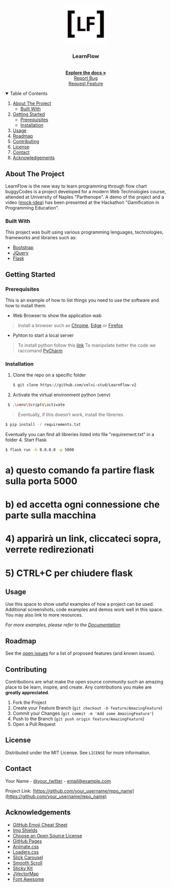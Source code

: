 
<!--  README LEARN FLOW  -->

<!-- PROJECT LOGO -->
<br />
<p align="center">
  <a href="https://github.com/velvi-stud/LearnFlow-v2">
    <img src="/static/img/icon-512.jpeg" alt="Logo" width="126" height="126">
  </a>

  <h3 align="center">LearnFlow</h3>

  <p align="center">
    <br />
    <a href="https://github.com/velvi-stud/LearnFlow-v2"><strong>Explore the docs »</strong></a>
    <br />
    <a href="https://github.com/velvi-stud/LearnFlow-v2/issues">Report Bug</a>
    <br />
    <a href="https://github.com/velvi-stud/LearnFlow-v2/issues">Request Feature</a>
  </p>
</p>



<!-- TABLE OF CONTENTS -->
<details open="open">
  <summary>Table of Contents</summary>
  <ol>
    <li>
      <a href="#about-the-project">About The Project</a>
      <ul>
        <li><a href="#built-with">Built With</a></li>
      </ul>
    </li>
    <li>
      <a href="#getting-started">Getting Started</a>
      <ul>
        <li><a href="#prerequisites">Prerequisites</a></li>
        <li><a href="#installation">Installation</a></li>
      </ul>
    </li>
    <li><a href="#usage">Usage</a></li>
    <li><a href="#roadmap">Roadmap</a></li>
    <li><a href="#contributing">Contributing</a></li>
    <li><a href="#license">License</a></li>
    <li><a href="#contact">Contact</a></li>
    <li><a href="#acknowledgements">Acknowledgements</a></li>
  </ol>
</details>



<!-- ABOUT THE PROJECT -->
## About The Project
LearnFlow is the new way to learn programming through flow chart 
buggyCodes is a project developed for a modern Web Technologies course, attended at University of Naples "Parthenope". 
  A demo of the project and a video ([mock-idea](https://www.youtube.com/watch?v=23itJesVfn0&t=4s)) has been presented at the Hackathon "Gamification in Programming Education".

  
### Built With
This project was built using various programming lenguages, technologies, frameworks and libraries such as:
- [Bootstrap](https://getbootstrap.com)
- [JQuery](https://jquery.com)
- [Flask](https://flask.palletsprojects.com)



<!-- GETTING STARTED -->
## Getting Started

          

### Prerequisites

This is an example of how to list things you need to use the software and how to install them.

* Web Browser to show the application wab
> Install a browser such as [Chrome](https://www.google.com/intl/it_it/chrome/), [Edge](https://www.microsoft.com/it-it/edge) or [Firefox](https://www.mozilla.org/it/firefox/new/)

* Pyhton to start a local server
>  To install python follow this [link](https://www.python.org/downloads/)
> To manipolate better the code we raccomand [PyCharm](https://www.jetbrains.com/pycharm/) 

### Installation
1. Clone the repo on a specific folder
   ```sh
   $ git clone https://github.com/velvi-stud/LearnFlow-v2
   ```
2. Activate the virtual environment python (venv)
  ```sh
   $ .\venv\Scripts\activate
   ```
>Eventually, if this doesn't work, install the libreries
  ```sh
  $ pip install -r requirements.txt
  ```


Eventually you can find all libreries listed into file "requirement.txt" in a folder
4. Start Flask
   ```sh
   $ flask run -h 0.0.0.0 -p 5000
   ```
#       a) questo comando fa partire flask sulla porta 5000
#       b) ed accetta ogni connessione che parte sulla macchina
#   4) apparirà un link, cliccateci sopra, verrete redirezionati
#   5) CTRL+C per chiudere flask

<!-- USAGE EXAMPLES -->
## Usage

Use this space to show useful examples of how a project can be used. Additional screenshots, code examples and demos work well in this space. You may also link to more resources.

_For more examples, please refer to the [Documentation](https://example.com)_



<!-- ROADMAP -->
## Roadmap

See the [open issues](https://github.com/othneildrew/Best-README-Template/issues) for a list of proposed features (and known issues).



<!-- CONTRIBUTING -->
## Contributing

Contributions are what make the open source community such an amazing place to be learn, inspire, and create. Any contributions you make are **greatly appreciated**.

1. Fork the Project
2. Create your Feature Branch (`git checkout -b feature/AmazingFeature`)
3. Commit your Changes (`git commit -m 'Add some AmazingFeature'`)
4. Push to the Branch (`git push origin feature/AmazingFeature`)
5. Open a Pull Request



<!-- LICENSE -->
## License

Distributed under the MIT License. See `LICENSE` for more information.



<!-- CONTACT -->
## Contact

Your Name - [@your_twitter](https://twitter.com/your_username) - email@example.com

Project Link: [https://github.com/your_username/repo_name](https://github.com/your_username/repo_name)



<!-- ACKNOWLEDGEMENTS -->
## Acknowledgements
* [GitHub Emoji Cheat Sheet](https://www.webpagefx.com/tools/emoji-cheat-sheet)
* [Img Shields](https://shields.io)
* [Choose an Open Source License](https://choosealicense.com)
* [GitHub Pages](https://pages.github.com)
* [Animate.css](https://daneden.github.io/animate.css)
* [Loaders.css](https://connoratherton.com/loaders)
* [Slick Carousel](https://kenwheeler.github.io/slick)
* [Smooth Scroll](https://github.com/cferdinandi/smooth-scroll)
* [Sticky Kit](http://leafo.net/sticky-kit)
* [JVectorMap](http://jvectormap.com)
* [Font Awesome](https://fontawesome.com)





<!-- MARKDOWN LINKS & IMAGES -->
<!-- https://www.markdownguide.org/basic-syntax/#reference-style-links -->
[contributors-shield]: https://img.shields.io/github/contributors/othneildrew/Best-README-Template.svg?style=for-the-badge
[contributors-url]: https://github.com/othneildrew/Best-README-Template/graphs/contributors
[forks-shield]: https://img.shields.io/github/forks/othneildrew/Best-README-Template.svg?style=for-the-badge
[forks-url]: https://github.com/othneildrew/Best-README-Template/network/members
[stars-shield]: https://img.shields.io/github/stars/othneildrew/Best-README-Template.svg?style=for-the-badge
[stars-url]: https://github.com/othneildrew/Best-README-Template/stargazers
[issues-shield]: https://img.shields.io/github/issues/othneildrew/Best-README-Template.svg?style=for-the-badge
[issues-url]: https://github.com/othneildrew/Best-README-Template/issues
[license-shield]: https://img.shields.io/github/license/othneildrew/Best-README-Template.svg?style=for-the-badge
[license-url]: https://github.com/othneildrew/Best-README-Template/blob/master/LICENSE.txt
[linkedin-shield]: https://img.shields.io/badge/-LinkedIn-black.svg?style=for-the-badge&logo=linkedin&colorB=555
[linkedin-url]: https://linkedin.com/in/othneildrew
[product-screenshot]: images/screenshot.png
